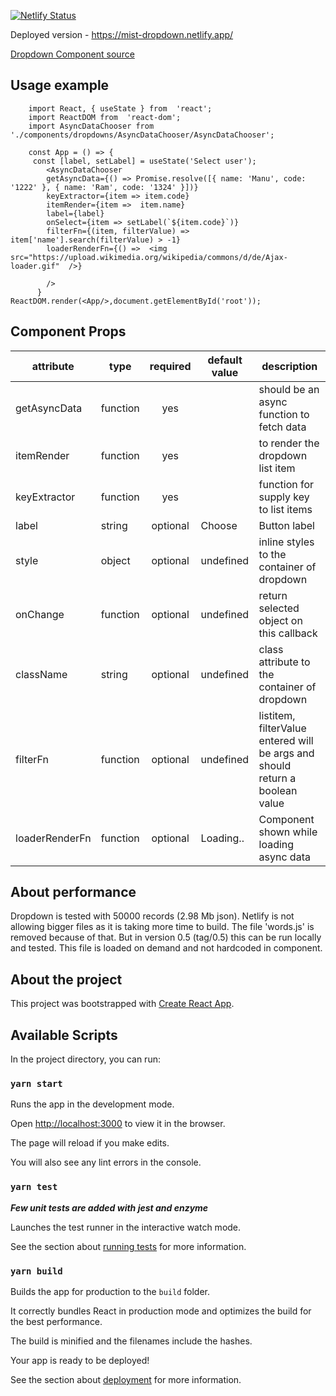 



[![Netlify Status](https://api.netlify.com/api/v1/badges/a510137b-f762-41c7-af99-9f116dfd28d2/deploy-status)](https://app.netlify.com/sites/mist-dropdown/deploys)

  

Deployed version - https://mist-dropdown.netlify.app/

  
  
  
  

[Dropdown Component source ](src/components/dropdowns/AsyncDataChooser/AsyncDataChooser.js)

  
## Usage example 

        import React, { useState } from  'react';
        import ReactDOM from  'react-dom';
        import AsyncDataChooser from './components/dropdowns/AsyncDataChooser/AsyncDataChooser';
        
        const App = () => {
         const [label, setLabel] = useState('Select user');
            <AsyncDataChooser
            getAsyncData={() => Promise.resolve([{ name: 'Manu', code: '1222' }, { name: 'Ram', code: '1324' }])}
            keyExtractor={item => item.code}
            itemRender={item =>  item.name}
            label={label}
            onSelect={item => setLabel(`${item.code}`)}
            filterFn={(item, filterValue) => item['name'].search(filterValue) > -1}
            loaderRenderFn={() =>  <img src="https://upload.wikimedia.org/wikipedia/commons/d/de/Ajax-loader.gif"  />}
            
            />
          }
    ReactDOM.render(<App/>,document.getElementById('root'));

## Component Props

| attribute      | type     | required | default value | description                                                                   |
|----------------|----------|:--------:|---------------|-------------------------------------------------------------------------------|
| getAsyncData   | function |    yes   |               | should be an async function to fetch data                                     |
| itemRender     | function |    yes   |               | to render the dropdown list item                                              |
| keyExtractor   | function |    yes   |               | function for supply key to list items                                         |
| label          | string   | optional | Choose        | Button label                                                                  |
| style          | object   | optional | undefined     | inline styles to the container of dropdown                                    |
| onChange       | function | optional | undefined     | return selected object on this callback                                       |
| className      | string   | optional | undefined     | class attribute to the container of dropdown                                  |
| filterFn       | function | optional | undefined     |  listitem, filterValue entered will be args and should return a boolean value |
| loaderRenderFn | function | optional | Loading..     | Component shown while loading async data                                      |
  
  ## About performance
Dropdown is tested with 50000 records (2.98 Mb json). Netlify is not allowing bigger files as it is taking more time to build. The file 'words.js' is removed because of that. But in version 0.5 (tag/0.5) this can be run locally and tested. This file is loaded on demand and not hardcoded in component.

 ## About the project

This project was bootstrapped with [Create React App](https://github.com/facebook/create-react-app).

  

## Available Scripts

  

In the project directory, you can run:

  

### `yarn start`

  

Runs the app in the development mode.<br  />

Open [http://localhost:3000](http://localhost:3000) to view it in the browser.

  

The page will reload if you make edits.<br  />

You will also see any lint errors in the console.

  

### `yarn test`

***Few unit tests are added with jest and enzyme***



Launches the test runner in the interactive watch mode.<br  />

See the section about [running tests](https://facebook.github.io/create-react-app/docs/running-tests) for more information.

  

### `yarn build`

  

Builds the app for production to the `build` folder.<br  />

It correctly bundles React in production mode and optimizes the build for the best performance.

  

The build is minified and the filenames include the hashes.<br  />

Your app is ready to be deployed!

  

See the section about [deployment](https://facebook.github.io/create-react-app/docs/deployment) for more information.

